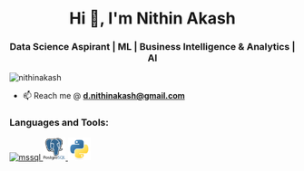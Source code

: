 <h1 align="center">Hi 👋, I'm Nithin Akash</h1>
<h3 align="center">Data Science Aspirant | ML | Business Intelligence & Analytics | AI</h3>

<p align="left"> <img src="https://komarev.com/ghpvc/?username=nithinakash&label=Profile%20views&color=0e75b6&style=flat" alt="nithinakash" /> </p>

- 📫 Reach me @ **d.nithinakash@gmail.com**

<p align="left">
</p>

<h3 align="left">Languages and Tools:</h3>
<p align="left"> <a href="https://www.microsoft.com/en-us/sql-server" target="_blank" rel="noreferrer"> <img src="https://www.svgrepo.com/show/303229/microsoft-sql-server-logo.svg" alt="mssql" width="40" height="40"/> </a> <a href="https://www.postgresql.org" target="_blank" rel="noreferrer"> <img src="https://raw.githubusercontent.com/devicons/devicon/master/icons/postgresql/postgresql-original-wordmark.svg" alt="postgresql" width="40" height="40"/> </a> <a href="https://www.python.org" target="_blank" rel="noreferrer"> <img src="https://raw.githubusercontent.com/devicons/devicon/master/icons/python/python-original.svg" alt="python" width="40" height="40"/> </a> </p>
